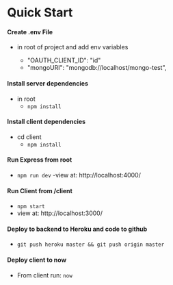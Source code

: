 # Quick Start

#### Create .env File 
- in root of project and add env variables

  - "OAUTH_CLIENT_ID": "id"
  - "mongoURI": "mongodb://localhost/mongo-test",

#### Install server dependencies

- in root
  - `npm install`

#### Install client dependencies

- cd client
  - `npm install`

#### Run Express from root

- `npm run dev`
-view at: http://localhost:4000/

#### Run Client from /client

- `npm start`
- view at: http://localhost:3000/

#### Deploy to backend to Heroku and code to github

- `git push heroku master && git push origin master`

#### Deploy client to now

- From client run: `now` 